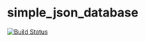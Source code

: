 simple_json_database
====================

[![Build Status](https://travis-ci.org/makakoa/simple_json_database.svg)](https://travis-ci.org/makakoa/simple_json_database)
